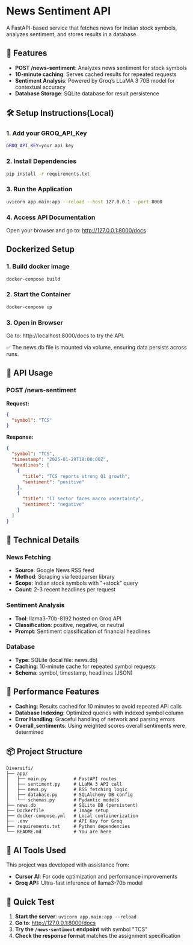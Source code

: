 # News Sentiment API

A FastAPI-based service that fetches news for Indian stock symbols, analyzes sentiment, and stores results in a database.

## 🎯 Features

- **POST /news-sentiment**: Analyzes news sentiment for stock symbols
- **10-minute caching**: Serves cached results for repeated requests
- **Sentiment Analysis**: Powered by Groq’s LLaMA 3 70B model for contextual accuracy  
- **Database Storage**: SQLite database for result persistence

## 🛠 Setup Instructions(Local)

### 1. Add your GROQ_API_Key
```bash
GROQ_API_KEY=your api key

```
### 2. Install Dependencies
```bash
pip install -r requirements.txt
```

### 3. Run the Application
```bash
uvicorn app.main:app --reload --host 127.0.0.1 --port 8000
```

### 4. Access API Documentation
Open your browser and go to: http://127.0.0.1:8000/docs

## Dockerized Setup

### 1. Build docker image
```bash
docker-compose build
```

### 2. Start the Container
```bash
docker-compose up
```
### 3. Open in Browser
Go to: http://localhost:8000/docs to try the API.

✅ The news.db file is mounted via volume, ensuring data persists across runs.


## 📡 API Usage

### POST /news-sentiment

**Request:**
```json
{
  "symbol": "TCS"
}
```

**Response:**
```json
{
  "symbol": "TCS",
  "timestamp": "2025-01-29T18:00:00Z",
  "headlines": [
    {
      "title": "TCS reports strong Q1 growth",
      "sentiment": "positive"
    },
    {
      "title": "IT sector faces macro uncertainty",
      "sentiment": "negative"
    }
  ]
}
```

## 🔧 Technical Details

### News Fetching
- **Source**: Google News RSS feed
- **Method**: Scraping via feedparser library
- **Scope**: Indian stock symbols with "+stock" query
- **Count**: 2-3 recent headlines per request

### Sentiment Analysis
- **Tool**: llama3-70b-8192 hosted on Groq API
- **Classification**: positive, negative, or neutral
- **Prompt**: Sentiment classification of financial headlines


### Database
- **Type**: SQLite (local file: news.db)
- **Caching**: 10-minute cache for repeated symbol requests
- **Schema**: symbol, timestamp, headlines (JSON)

## 🚀 Performance Features

- **Caching**: Results cached for 10 minutes to avoid repeated API calls
- **Database Indexing**: Optimized queries with indexed symbol column
- **Error Handling**: Graceful handling of network and parsing errors
- **Overall_sentiments**: Using weighted scores overall sentiments were determined

## 📦 Project Structure

```
Diversifi/
├── app/
│   ├── main.py          # FastAPI routes
│   ├── sentiment.py     # LLaMA 3 API call
│   ├── news.py          # RSS fetching logic
│   ├── database.py      # SQLAlchemy DB config
│   └── schemas.py       # Pydantic models
├── news.db              # SQLite DB (persistent)
├── Dockerfile           # Image setup
├── docker-compose.yml   # Local containerization
├── .env                 # API Key for Groq
├── requirements.txt     # Python dependencies
└── README.md            # You are here

```

## 🤖 AI Tools Used

This project was developed with assistance from:
- **Cursor AI**: For code optimization and performance improvements
- **Groq API:** Ultra-fast inference of llama3-70b model



## 🚀 Quick Test

1. **Start the server**: `uvicorn app.main:app --reload`
2. **Go to**: http://127.0.0.1:8000/docs
3. **Try the `/news-sentiment` endpoint** with symbol "TCS"
4. **Check the response format** matches the assignment specification

